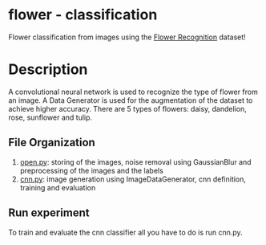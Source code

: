 # flower - classification

Flower classification from images using the [Flower Recognition](https://www.kaggle.com/alxmamaev/flowers-recognition) dataset!


# Description

A convolutional neural network is used to recognize the type of flower from an image. A Data Generator is used for the augmentation of the dataset to achieve higher accuracy. There are 5 types of flowers: daisy, dandelion, rose, sunflower and tulip. 

## File Organization

1. [open.py](https://github.com/chrigkou/flower-classification/blob/master/open.py#L37): storing of the images, noise removal using GaussianBlur and preprocessing of the images and the labels
2. [cnn.py](https://github.com/chrigkou/flower-classification/blob/master/cnn.py): image generation using ImageDataGenerator, cnn definition, training and evaluation

## Run experiment

To train and evaluate the cnn classifier all you have to do is run cnn.py. 




